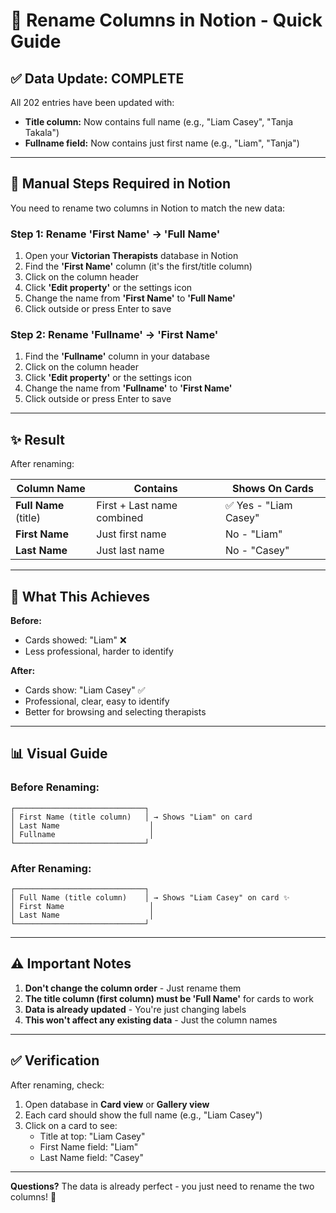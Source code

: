 # 📝 Rename Columns in Notion - Quick Guide

## ✅ Data Update: COMPLETE

All 202 entries have been updated with:
- **Title column:** Now contains full name (e.g., "Liam Casey", "Tanja Takala")
- **Fullname field:** Now contains just first name (e.g., "Liam", "Tanja")

---

## 🎯 Manual Steps Required in Notion

You need to rename two columns in Notion to match the new data:

### Step 1: Rename 'First Name' → 'Full Name'

1. Open your **Victorian Therapists** database in Notion
2. Find the **'First Name'** column (it's the first/title column)
3. Click on the column header
4. Click **'Edit property'** or the settings icon
5. Change the name from **'First Name'** to **'Full Name'**
6. Click outside or press Enter to save

### Step 2: Rename 'Fullname' → 'First Name'

1. Find the **'Fullname'** column in your database
2. Click on the column header
3. Click **'Edit property'** or the settings icon
4. Change the name from **'Fullname'** to **'First Name'**
5. Click outside or press Enter to save

---

## ✨ Result

After renaming:

| Column Name | Contains | Shows On Cards |
|-------------|----------|----------------|
| **Full Name** (title) | First + Last name combined | ✅ Yes - "Liam Casey" |
| **First Name** | Just first name | No - "Liam" |
| **Last Name** | Just last name | No - "Casey" |

---

## 🎉 What This Achieves

**Before:**
- Cards showed: "Liam" ❌
- Less professional, harder to identify

**After:**
- Cards show: "Liam Casey" ✅
- Professional, clear, easy to identify
- Better for browsing and selecting therapists

---

## 📊 Visual Guide

### Before Renaming:
```
┌─────────────────────────────┐
│ First Name (title column)   │ → Shows "Liam" on card
│ Last Name                    │
│ Fullname                     │
└─────────────────────────────┘
```

### After Renaming:
```
┌─────────────────────────────┐
│ Full Name (title column)    │ → Shows "Liam Casey" on card ✨
│ First Name                   │
│ Last Name                    │
└─────────────────────────────┘
```

---

## ⚠️ Important Notes

1. **Don't change the column order** - Just rename them
2. **The title column (first column) must be 'Full Name'** for cards to work
3. **Data is already updated** - You're just changing labels
4. **This won't affect any existing data** - Just the column names

---

## ✅ Verification

After renaming, check:
1. Open database in **Card view** or **Gallery view**
2. Each card should show the full name (e.g., "Liam Casey")
3. Click on a card to see:
   - Title at top: "Liam Casey"
   - First Name field: "Liam"
   - Last Name field: "Casey"

---

**Questions?** The data is already perfect - you just need to rename the two columns! 🚀


